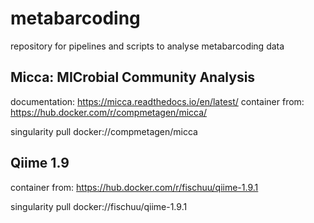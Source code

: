 # metabarcoding
repository for pipelines and scripts to analyse metabarcoding data

## Micca: MICrobial Community Analysis

documentation: https://micca.readthedocs.io/en/latest/
container from: https://hub.docker.com/r/compmetagen/micca/

singularity pull docker://compmetagen/micca


## Qiime 1.9

container from: https://hub.docker.com/r/fischuu/qiime-1.9.1

singularity pull docker://fischuu/qiime-1.9.1

